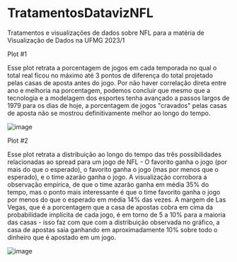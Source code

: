 # TratamentosDatavizNFL
Tratamentos e visualizações de dados sobre NFL para a matéria de Visualização de Dados na UFMG 2023/1

Plot #1

Esse plot retrata a porcentagem de jogos em cada temporada no qual o total real ficou no máximo até 3 pontos de diferença do total projetado pelas casas de aposta antes do jogo. Por não haver correlação direta entre ano e melhoria na porcentagem, podemos concluir que mesmo que a tecnologia e a modelagem dos esportes tenha avançado a passos largos de 1979 para os dias de hoje, a porcentagem de jogos "cravados" pelas casas de aposta não se mostrou definitivamente melhor ao longo do tempo.

![image](https://github.com/arthurkuahara/TratamentosDatavizNFL/assets/56210323/461ce550-cb1c-43d1-b06e-59295df8d6eb)


Plot #2

Esse plot retrata a distribuição ao longo do tempo das três possibilidades relacionadas ao spread para um jogo de NFL - O favorito ganha o jogo (por mais do que o esperado), o favorito ganha o jogo (mas por menos que o esperado), e o time azarão ganha o jogo. A visualização corrobora a observação empírica, de que o time azarão ganha em média 35% do tempo, mas o ponto mais interessante é que o time favorito ganha o jogo por menos do que o esperado em média 14% das vezes. A margem de Las Vegas, que é a porcentagem que a casa de apostas cobra em cima da probabilidade implícita de cada jogo, é em torno de 5 a 10% para a maioria das casas - isso faz com que com a distribuição observada no gráfico, a casa de apostas saia ganhando em aproximadamente 10% sobre todo o dinheiro que é apostado em um jogo.

![image](https://github.com/arthurkuahara/TratamentosDatavizNFL/assets/56210323/1bf9b5a8-68a7-4f8c-8f1c-0eb405ad0cad)
